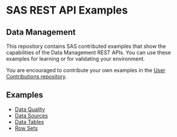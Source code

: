 # SAS REST API Examples

## Data Management

This repository contains SAS contributed examples that show the capabilities of the Data Management REST APIs. You can use these examples for learning or for validating your environment.

You are encouraged to contribute your own examples in the [User Contributions repository](../User_and_Aggregated_Samples).

## Examples

* [Data Quality](dataQuality.md)
* [Data Sources](dataSources.md)
* [Data Tables](dataTables.md)
* [Row Sets](rowSets.md)

